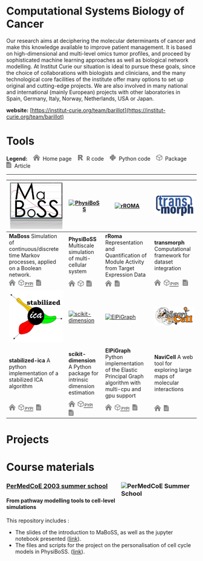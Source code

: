 # Computational Systems Biology of Cancer

Our research aims at deciphering the molecular determinants of cancer and make this knowledge available to improve patient management. It is based on high-dimensional and multi-level omics tumor profiles, and proceed by sophisticated machine learning approaches as well as biological network modelling. At Institut Curie our situation is ideal to pursue these goals, since the choice of collaborations with biologists and clinicians, and the many technological core facilities of the institute offer many options to set up original and cutting-edge projects. We are also involved in many national and international (mainly European) projects with other laboratories in Spain, Germany, Italy, Norway, Netherlands, USA or Japan.

**website:** [https://institut-curie.org/team/barillot](https://institut-curie.org/team/barillot)
# Tools

**Legend:**&nbsp;&nbsp;&nbsp;
<img src="https://raw.githubusercontent.com/sysbio-curie/.github/main/profile/icons/home.svg" height="16">
&nbsp;Home page&nbsp;&nbsp;&nbsp;
<img src="https://raw.githubusercontent.com/sysbio-curie/.github/main/profile/icons/r.svg" height="16">
&nbsp;R code&nbsp;&nbsp;&nbsp;
<img src="https://raw.githubusercontent.com/sysbio-curie/.github/main/profile/icons/python.svg" height="16">
&nbsp;Python code&nbsp;&nbsp;&nbsp;
<img src="https://raw.githubusercontent.com/sysbio-curie/.github/main/profile/icons/package.svg" height="16">
&nbsp;Package&nbsp;&nbsp;&nbsp;
<img src="https://raw.githubusercontent.com/sysbio-curie/.github/main/profile/icons/article.svg" height="16">
&nbsp;Article

***

| [<img alt="MaBoSS" src="https://raw.githubusercontent.com/sysbio-curie/.github/main/profile/logos/maboss_logo.jpg" width="200"/>](https://github.com/sysbio-curie/MaBoSS-env-2.0) | [<img alt="PhysiBoSS" src="" width="200"/>](https://github.com/sysbio-curie/PhysiBoSSv2) | [<img alt="rROMA" src="" width="200"/>](https://github.com/sysbio-curie/rROMA) | [<img alt="transmorph" src="https://raw.githubusercontent.com/sysbio-curie/.github/main/profile/logos/transmorph_logo.png" width="200"/>](https://github.com/sysbio-curie/transmorph) |
| --- | --- | --- | --- |
| **MaBoss**  Simulation of continuous/discrete time Markov processes, applied on a Boolean network.  | **PhysiBoSS** Multiscale simulation of multi-cellular system  | **rRoma** Representation and Quantification of Module Activity from Target Expression Data | **transmorph** Computational framework for dataset integration |
|[<img src="https://raw.githubusercontent.com/sysbio-curie/.github/main/profile/icons/home.svg" height="16">](https://maboss.curie.fr/)&nbsp;&nbsp;[<img src="https://raw.githubusercontent.com/sysbio-curie/.github/main/profile/icons/package.svg" height="16"><sub><sup> PYPI</sup></sub>](https://pypi.org/project/cmaboss/)&nbsp;&nbsp;[<img src="https://raw.githubusercontent.com/sysbio-curie/.github/main/profile/icons/article.svg" height="16">](https://academic.oup.com/bioinformatics/article/33/14/2226/3059141)&nbsp;&nbsp;|[<img src="https://raw.githubusercontent.com/sysbio-curie/.github/main/profile/icons/home.svg" height="16">](http://physicell.mathcancer.org/)&nbsp;&nbsp;[<img src="https://raw.githubusercontent.com/sysbio-curie/.github/main/profile/icons/package.svg" height="16">](https://sourceforge.net/projects/physicell/)&nbsp;&nbsp;[<img src="https://raw.githubusercontent.com/sysbio-curie/.github/main/profile/icons/article.svg" height="16">](https://academic.oup.com/bioinformatics/article/35/7/1188/5087713)&nbsp;&nbsp; |[<img src="https://raw.githubusercontent.com/sysbio-curie/.github/main/profile/icons/home.svg" height="16">](https://sysbio-curie.github.io/rROMA/index.html)&nbsp;&nbsp;[<img src="https://raw.githubusercontent.com/sysbio-curie/.github/main/profile/icons/article.svg" height="16">](https://www.frontiersin.org/articles/10.3389/fgene.2016.00018/full)&nbsp;&nbsp;|[<img src="https://raw.githubusercontent.com/sysbio-curie/.github/main/profile/icons/home.svg" height="16">](https://transmorph.readthedocs.io/)&nbsp;&nbsp;[<img src="https://raw.githubusercontent.com/sysbio-curie/.github/main/profile/icons/package.svg" height="16"><sub><sup> PYPI</sup></sub>](https://pypi.org/project/transmorph/)&nbsp;&nbsp; [<img src="https://raw.githubusercontent.com/sysbio-curie/.github/main/profile/icons/article.svg" height="16">](https://academic.oup.com/nargab/article/5/3/lqad069/7223068)&nbsp;&nbsp; |
| [<img alt="stabilized-ica" src="https://raw.githubusercontent.com/sysbio-curie/.github/main/profile/logos/sica_logo.png" width="200"/>](https://github.com/sysbio-curie/stabilized-ica) | [<img alt="scikit-dimension" src="" width="200"/>](https://github.com/sysbio-curie/scikit-dimension) | [<img alt="ElPiGraph" src="" width="200"/>](https://github.com/sysbio-curie/ElPiGraph.P) | [<img alt="NaviCell" src="https://raw.githubusercontent.com/sysbio-curie/.github/main/profile/logos/navicell_logo.png" width="200"/>](https://github.com/sysbio-curie/NaviCell) |
||||
| **stabilized-ica**  A python implementation of a stabilized ICA algorithm   | **scikit-dimension** A Python package for intrinsic dimension estimation   | **ElPiGraph** Python implementation of the Elastic Principal Graph algorithm with multi-cpu and gpu support | **NaviCell** A web tool for exploring large maps of molecular interactions |
|[<img src="https://raw.githubusercontent.com/sysbio-curie/.github/main/profile/icons/home.svg" height="16">](https://stabilized-ica.readthedocs.io)&nbsp;&nbsp;[<img src="https://raw.githubusercontent.com/sysbio-curie/.github/main/profile/icons/package.svg" height="16"><sub><sup> PYPI</sup></sub>](https://pypi.org/project/stabilized-ica/)&nbsp;&nbsp;[<img src="https://raw.githubusercontent.com/sysbio-curie/.github/main/profile/icons/article.svg" height="16">](https://academic.oup.com/bioinformatics/article/38/10/2963/6564219)&nbsp;&nbsp;|[<img src="https://raw.githubusercontent.com/sysbio-curie/.github/main/profile/icons/home.svg" height="16">](https://scikit-dimension.readthedocs.io)&nbsp;&nbsp;[<img src="https://raw.githubusercontent.com/sysbio-curie/.github/main/profile/icons/package.svg" height="16"><sub><sup> PYPI</sup></sub>](https://pypi.org/project/scikit-dimension/)&nbsp;&nbsp;[<img src="https://raw.githubusercontent.com/sysbio-curie/.github/main/profile/icons/article.svg" height="16">](https://www.mdpi.com/1099-4300/23/10/1368)&nbsp;&nbsp;|[<img src="https://raw.githubusercontent.com/sysbio-curie/.github/main/profile/icons/home.svg" height="16">](https://elpigraph-python.readthedocs.io)&nbsp;&nbsp;[<img src="https://raw.githubusercontent.com/sysbio-curie/.github/main/profile/icons/package.svg" height="16"><sub><sup> PYPI</sup></sub>](https://pypi.org/project/elpigraph-python/)&nbsp;&nbsp;[<img src="https://raw.githubusercontent.com/sysbio-curie/.github/main/profile/icons/article.svg" height="16">](https://www.mdpi.com/1099-4300/22/3/296)&nbsp;&nbsp;| [<img src="https://raw.githubusercontent.com/sysbio-curie/.github/main/profile/icons/home.svg" height="16">](https://navicell.vincent-noel.fr/)&nbsp;&nbsp;[<img src="https://raw.githubusercontent.com/sysbio-curie/.github/main/profile/icons/article.svg" height="16">](https://bmcsystbiol.biomedcentral.com/articles/10.1186/1752-0509-7-100)&nbsp;&nbsp; |

# Projects

# Course materials
### [PerMedCoE 2003 summer school ](https://github.com/sysbio-curie/Curie-PerMedCoE-Summer-School-2023) [<img alt="PerMedCoE Summer School" src="https://permedcoe.eu/wp-content/uploads/2022/07/twitter-post_noqa.jpg" width="200" align="right"/>](https://permedcoe.eu/training/permedcoe-summer-school-on-cell-level-simulations/)
#### From pathway modelling tools to cell-level simulations 

This repository includes : 

- The slides of the introduction to MaBoSS, as well as the jupyter notebook presented ([link](https://github.com/sysbio-curie/Curie-PerMedCoE-Summer-School-2023/tree/main/course)).
- The files and scripts for the project on the personalisation of cell cycle models in PhysiBoSS. ([link](https://github.com/sysbio-curie/Curie-PerMedCoE-Summer-School-2023/tree/main/project-cellcycle)).
